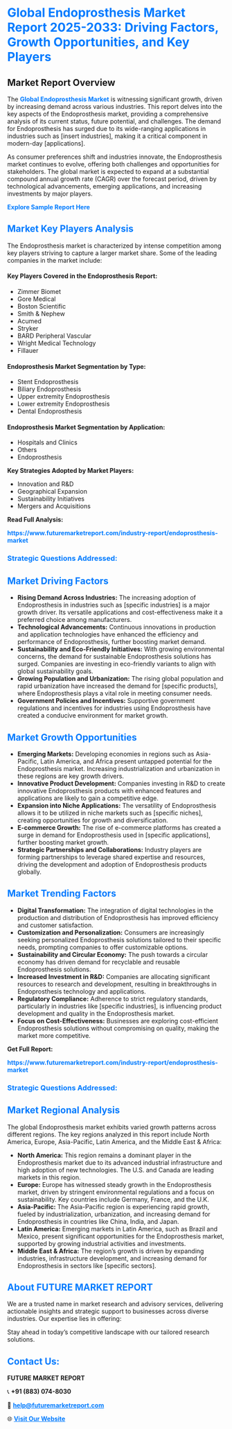 <h1 style="color: #007BFF;">Global Endoprosthesis Market Report 2025-2033: Driving Factors, Growth Opportunities, and Key Players</h1>

<section id="overview">
<h2>Market Report Overview</h2>
<p>The <a href="https://www.futuremarketreport.com/industry-report/endoprosthesis-market" style="color: #007BFF; text-decoration: none;"><strong>Global Endoprosthesis Market</strong></a> is witnessing significant growth, driven by increasing demand across various industries. This report delves into the key aspects of the Endoprosthesis market, providing a comprehensive analysis of its current status, future potential, and challenges. The demand for Endoprosthesis has surged due to its wide-ranging applications in industries such as [insert industries], making it a critical component in modern-day [applications].</p>
<p>As consumer preferences shift and industries innovate, the Endoprosthesis market continues to evolve, offering both challenges and opportunities for stakeholders. The global market is expected to expand at a substantial compound annual growth rate (CAGR) over the forecast period, driven by technological advancements, emerging applications, and increasing investments by major players.</p>
</section>

<section id="overview">
<p><a href="https://www.futuremarketreport.com/request-sample/reportId=122798" style="color: #007BFF; text-decoration: none;"><strong>Explore Sample Report Here</strong></a></p>
</section>

<section id="key-players">
<h2 style="color: #007BFF;">Market Key Players Analysis</h2>
<p>The Endoprosthesis market is characterized by intense competition among key players striving to capture a larger market share. Some of the leading companies in the market include:</p>
<h4>Key Players Covered in the Endoprosthesis Report:</h4>
<ul><li>Zimmer Biomet</li><li>Gore Medical</li><li>Boston Scientific</li><li>Smith &amp; Nephew</li><li>Acumed</li><li>Stryker</li><li>BARD Peripheral Vascular</li><li>Wright Medical Technology</li><li>Fillauer</li></ul>
<h4>Endoprosthesis Market Segmentation by Type:</h4>
<ul><li>Stent Endoprosthesis</li><li>Biliary Endoprosthesis</li><li>Upper extremity Endoprosthesis</li><li>Lower extremity Endoprosthesis</li><li>Dental Endoprosthesis</li></ul>

<h4>Endoprosthesis Market Segmentation by Application:</h4>
<ul><li>Hospitals and Clinics</li><li>Others</li><li>Endoprosthesis</li></ul>
<p><strong>Key Strategies Adopted by Market Players:</strong></p>
<ul>
<li>Innovation and R&D</li>
<li>Geographical Expansion</li>
<li>Sustainability Initiatives</li>
<li>Mergers and Acquisitions</li>
</ul>
</section>

<section>
<p><strong>Read Full Analysis: </strong></p><a href="https://www.futuremarketreport.com/industry-report/endoprosthesis-market" style="color: #007BFF; text-decoration: none;"><strong>https://www.futuremarketreport.com/industry-report/endoprosthesis-market</strong></a>
<h3 style="color: #007BFF;">Strategic Questions Addressed:</h3>
</section>

<section id="driving-factors">
<h2 style="color: #007BFF;">Market Driving Factors</h2>
<ul>
<li><strong>Rising Demand Across Industries:</strong> The increasing adoption of Endoprosthesis in industries such as [specific industries] is a major growth driver. Its versatile applications and cost-effectiveness make it a preferred choice among manufacturers.</li>
<li><strong>Technological Advancements:</strong> Continuous innovations in production and application technologies have enhanced the efficiency and performance of Endoprosthesis, further boosting market demand.</li>
<li><strong>Sustainability and Eco-Friendly Initiatives:</strong> With growing environmental concerns, the demand for sustainable Endoprosthesis solutions has surged. Companies are investing in eco-friendly variants to align with global sustainability goals.</li>
<li><strong>Growing Population and Urbanization:</strong> The rising global population and rapid urbanization have increased the demand for [specific products], where Endoprosthesis plays a vital role in meeting consumer needs.</li>
<li><strong>Government Policies and Incentives:</strong> Supportive government regulations and incentives for industries using Endoprosthesis have created a conducive environment for market growth.</li>
</ul>
</section>

<section id="growth-opportunities">
<h2 style="color: #007BFF;">Market Growth Opportunities</h2>
<ul>
<li><strong>Emerging Markets:</strong> Developing economies in regions such as Asia-Pacific, Latin America, and Africa present untapped potential for the Endoprosthesis market. Increasing industrialization and urbanization in these regions are key growth drivers.</li>
<li><strong>Innovative Product Development:</strong> Companies investing in R&D to create innovative Endoprosthesis products with enhanced features and applications are likely to gain a competitive edge.</li>
<li><strong>Expansion into Niche Applications:</strong> The versatility of Endoprosthesis allows it to be utilized in niche markets such as [specific niches], creating opportunities for growth and diversification.</li>
<li><strong>E-commerce Growth:</strong> The rise of e-commerce platforms has created a surge in demand for Endoprosthesis used in [specific applications], further boosting market growth.</li>
<li><strong>Strategic Partnerships and Collaborations:</strong> Industry players are forming partnerships to leverage shared expertise and resources, driving the development and adoption of Endoprosthesis products globally.</li>
</ul>
</section>

<section id="trending-factors">
<h2 style="color: #007BFF;">Market Trending Factors</h2>
<ul>
<li><strong>Digital Transformation:</strong> The integration of digital technologies in the production and distribution of Endoprosthesis has improved efficiency and customer satisfaction.</li>
<li><strong>Customization and Personalization:</strong> Consumers are increasingly seeking personalized Endoprosthesis solutions tailored to their specific needs, prompting companies to offer customizable options.</li>
<li><strong>Sustainability and Circular Economy:</strong> The push towards a circular economy has driven demand for recyclable and reusable Endoprosthesis solutions.</li>
<li><strong>Increased Investment in R&D:</strong> Companies are allocating significant resources to research and development, resulting in breakthroughs in Endoprosthesis technology and applications.</li>
<li><strong>Regulatory Compliance:</strong> Adherence to strict regulatory standards, particularly in industries like [specific industries], is influencing product development and quality in the Endoprosthesis market.</li>
<li><strong>Focus on Cost-Effectiveness:</strong> Businesses are exploring cost-efficient Endoprosthesis solutions without compromising on quality, making the market more competitive.</li>
</ul>
</section>

<section>
<p><strong>Get Full Report: </strong></p><a href="https://www.futuremarketreport.com/industry-report/endoprosthesis-market" style="color: #007BFF; text-decoration: none;"><strong>https://www.futuremarketreport.com/industry-report/endoprosthesis-market</strong></a>
<h3 style="color: #007BFF;">Strategic Questions Addressed:</h3>
</section>


<section id="regional-analysis">
<h2 style="color: #007BFF;">Market Regional Analysis</h2>
<p>The global Endoprosthesis market exhibits varied growth patterns across different regions. The key regions analyzed in this report include North America, Europe, Asia-Pacific, Latin America, and the Middle East & Africa:</p>
<ul>
<li><strong>North America:</strong> This region remains a dominant player in the Endoprosthesis market due to its advanced industrial infrastructure and high adoption of new technologies. The U.S. and Canada are leading markets in this region.</li>
<li><strong>Europe:</strong> Europe has witnessed steady growth in the Endoprosthesis market, driven by stringent environmental regulations and a focus on sustainability. Key countries include Germany, France, and the U.K.</li>
<li><strong>Asia-Pacific:</strong> The Asia-Pacific region is experiencing rapid growth, fueled by industrialization, urbanization, and increasing demand for Endoprosthesis in countries like China, India, and Japan.</li>
<li><strong>Latin America:</strong> Emerging markets in Latin America, such as Brazil and Mexico, present significant opportunities for the Endoprosthesis market, supported by growing industrial activities and investments.</li>
<li><strong>Middle East & Africa:</strong> The region’s growth is driven by expanding industries, infrastructure development, and increasing demand for Endoprosthesis in sectors like [specific sectors].</li>
</ul>
</section>

<footer>
<h2 style="color: #007BFF;">About FUTURE MARKET REPORT</h2>
<p>We are a trusted name in market research and advisory services, delivering actionable insights and strategic support to businesses across diverse industries. Our expertise lies in offering:</p>

<p>Stay ahead in today’s competitive landscape with our tailored research solutions.</p>

<h2 style="color: #007BFF;">Contact Us:</h2>
<p><strong>FUTURE MARKET REPORT</strong></p>
<p>📞 <strong>+91 (883) 074-8030</strong></p>
<p>📧 <strong><a href="mailto:help@futuremarketreport.com" style="color: #007BFF;">help@futuremarketreport.com</a></strong></p>
<p>🌐 <strong><a href="https://www.futuremarketreport.com/" style="color: #007BFF;">Visit Our Website</a></strong></p>
</footer>